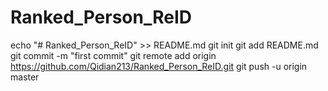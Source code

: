 # Ranked_Person_ReID

echo "# Ranked_Person_ReID" >> README.md
git init
git add README.md
git commit -m "first commit"
git remote add origin https://github.com/Qidian213/Ranked_Person_ReID.git
git push -u origin master
